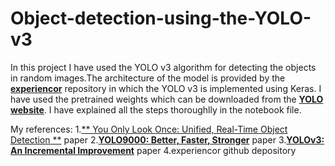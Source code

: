 # Object-detection-using-the-YOLO-v3
In this project I have used the YOLO v3 algorithm for detecting the objects in random images.The architecture of the model is provided by the [**experiencor**]('https://github.com/experiencor/keras-yolo3') repository in which the YOLO v3 is implemented using Keras. I have used the pretrained weights which can be downloaded from the [**YOLO website**]('https://pjreddie.com/darknet/yolo/'). I have explained all the steps thoroughlly in the notebook file.

My references:
1.[** You Only Look Once: Unified, Real-Time Object Detection **]('https://arxiv.org/abs/1506.02640') paper
2.[**YOLO9000: Better, Faster, Stronger**]('https://arxiv.org/abs/1612.08242') paper
3.[**YOLOv3: An Incremental Improvement**]('https://arxiv.org/abs/1804.02767') paper
4.experiencor github depository
